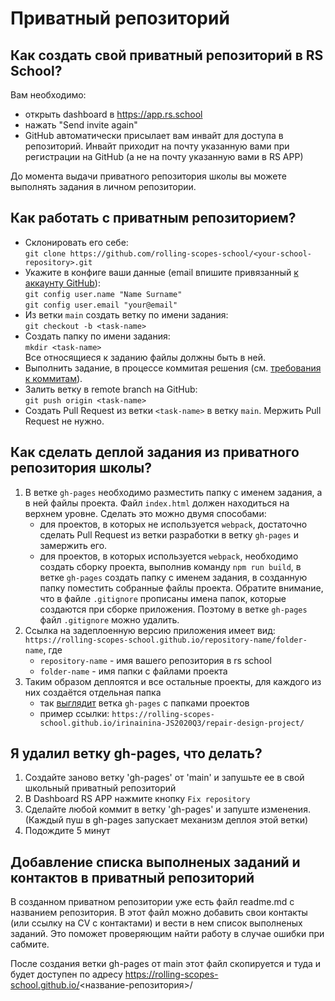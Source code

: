 # Приватный репозиторий

## Как создать свой приватный репозиторий в RS School?
 Вам необходимо:
  - открыть dashboard в https://app.rs.school
  - нажать "Send invite again"
  - GitHub автоматически присылает вам инвайт для доступа в репозиторий. Инвайт приходит на почту указанную вами при регистрации на GitHub (а не на почту указанную вами в RS APP)

До момента выдачи приватного репозитория школы вы можете выполнять задания в личном репозитории.

## Как работать с приватным репозиторием?
* Склонировать его себе:  
  `git clone https://github.com/rolling-scopes-school/<your-school-repository>.git`
* Укажите в конфиге ваши данные (email впишите привязанный [к аккаунту GitHub](https://github.com/settings/emails)):  
   `git config user.name "Name Surname"`  
   `git config user.email "your@email"`
* Из ветки `main` создать ветку по имени задания:  
  `git checkout -b <task-name>`
* Создать папку по имени задания:  
  `mkdir <task-name>`  
  Все относящиеся к заданию файлы должны быть в ней.
* Выполнить задание, в процессе коммитая решения (см. [требования к коммитам](https://docs.rs.school/#/git-convention)).
* Залить ветку в remote branch на GitHub:  
  `git push origin <task-name>`
* Создать Pull Request из ветки `<task-name>` в ветку `main`. Мержить Pull Request не нужно.

## Как сделать деплой задания из приватного репозитория школы?
1. В ветке `gh-pages` необходимо разместить папку с именем задания, а в ней файлы проекта. Файл `index.html` должен находиться на верхнем уровне. Сделать это можно двумя способами:
    - для проектов, в которых не используется `webpack`, достаточно сделать Pull Request из ветки разработки в ветку `gh-pages` и замержить его.
    - для проектов, в которых используется `webpack`, необходимо создать сборку проекта, выполнив команду `npm run build`, в ветке `gh-pages` создать папку с именем задания, в созданную папку поместить собранные файлы проекта. Обратите внимание, что в файле `.gitignore` прописаны имена папок, которые создаются при сборке приложения. Поэтому в ветке `gh-pages` файл `.gitignore` можно удалить.
2. Ссылка на задеплоенную версию приложения имеет вид: `https://rolling-scopes-school.github.io/repository-name/folder-name`, где
    - `repository-name` - имя вашего репозитория в rs school  
    - `folder-name` - имя папки с файлами проекта
3. Таким образом деплоятся и все остальные проекты, для каждого из них создаётся отдельная папка 
    - так [выглядит](https://docs.rs.school/images/deploy-to-gh-pages.png) ветка `gh-pages` с папками проектов
    - пример ссылки: `https://rolling-scopes-school.github.io/irinainina-JS2020Q3/repair-design-project/`

## Я удалил ветку gh-pages, что делать?
1. Cоздайте заново ветку 'gh-pages' от 'main' и запушьте ее в свой школьный приватный репозиторий
2. В Dashboard RS APP нажмите кнопку `Fix repository` 
3. Сделайте любой коммит в ветку 'gh-pages' и запуште изменения. (Каждый пуш в gh-pages запускает механизм деплоя этой ветки)
4. Подождите 5 минут

## Добавление списка выполненых заданий и контактов в приватный репозиторий

В созданном приватном репозитории уже есть файл readme.md c названием репозитория.
В этот файл можно добавить свои контакты (или ссылку на CV с контактами) и вести в нем список выполненых заданий. Это поможет проверяющим найти работу в случае ошибки при сабмите.

После создания ветки gh-pages от main этот файл скопируется и туда и будет доступен по адресу
https://rolling-scopes-school.github.io/<название-репозитория>/
